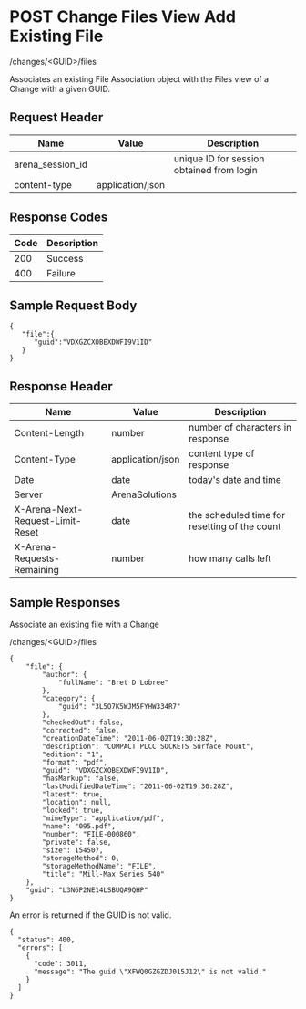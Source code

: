 # POST Change Files View Add Existing File
/changes/&lt;GUID&gt;/files

Associates an existing File Association object with the Files view of a  Change with a given GUID.

## Request Header

| Name  | Value  | Description  |
|  --- |  --- |  --- | 
| arena_session_id  |   | unique ID for session obtained from login  |
| content-type  | application/json  |   |

## Response Codes

| Code  | Description  |
|  --- |  --- | 
| 200  | Success  |
| 400  | Failure  |

## Sample Request Body


```
{  
   "file":{  
      "guid":"VDXGZCXOBEXDWFI9V1ID"
   }
}
```
## Response Header

| Name  | Value  | Description  |
|  --- |  --- |  --- | 
| Content-Length  | number  | number of characters in response  |
| Content-Type  | application/json  | content type of response  |
| Date  | date  | today's date and time  |
| Server  | ArenaSolutions  |   |
| X-Arena-Next-Request-Limit-Reset   | date  | the scheduled time for resetting of the count  |
| X-Arena-Requests-Remaining   | number  | how many calls left  |

## Sample Responses
Associate an existing file with a Change

/changes/&lt;GUID&gt;/files

```
{
    "file": {
        "author": {
            "fullName": "Bret D Lobree"
        },
        "category": {
            "guid": "3L5O7K5WJM5FYHW334R7"
        },
        "checkedOut": false,
        "corrected": false,
        "creationDateTime": "2011-06-02T19:30:28Z",
        "description": "COMPACT PLCC SOCKETS Surface Mount",
        "edition": "1",
        "format": "pdf",
        "guid": "VDXGZCXOBEXDWFI9V1ID",
        "hasMarkup": false,
        "lastModifiedDateTime": "2011-06-02T19:30:28Z",
        "latest": true,
        "location": null,
        "locked": true,
        "mimeType": "application/pdf",
        "name": "095.pdf",
        "number": "FILE-000860",
        "private": false,
        "size": 154507,
        "storageMethod": 0,
        "storageMethodName": "FILE",
        "title": "Mill-Max Series 540"
    },
    "guid": "L3N6P2NE14LSBUQA9QHP"
}
```
An error is returned if the GUID is not valid.

```
{
  "status": 400,
  "errors": [
    {
      "code": 3011,
      "message": "The guid \"XFWQ0GZGZDJ015J12\" is not valid."
    }
  ]
}
```
